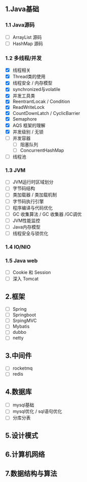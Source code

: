 ## 1.Java基础

### 1.1 Java源码

- [ ] ArrayList 源码
- [ ] HashMap 源码

### 1.2 多线程/并发

- [x] 线程相关
- [x] Thread类的使用
- [x] 线程安全 / 内存模型
- [x] synchronized与volatile
- [x]  并发工具类
  - [x] ReentrantLocak / Condition
  - [x] ReadWriteLock
  - [x] CountDownLatch / CyclicBarrier
  - [x] Semaphore 
- [x] AQS 框架的理解
- [x] 并发级别 / 无锁
- [ ] 并发容器 
  - [ ] 阻塞队列
  - [ ] ConcurrentHashMap
- [ ] 线程池

### 1.3 JVM

- [ ] JVM运行时区域划分
- [ ] 字节码结构
- [ ] 类加载器 / 类加载机制
- [ ] 字节码执行引擎
- [ ] 程序编译与代码优化
- [ ] GC 收集算法 / GC 收集器 /GC调优
- [ ] JVM性能监控
- [ ] Java内存模型
- [ ] 线程安全与锁优化

### 1.4 IO/NIO 

### 1.5 Java web

- [ ] Cookie 和 Session
- [ ] 深入 Tomcat 

## 2.框架

- [ ] Spring
- [ ] Springboot
- [ ] SrpingMVC
- [ ] Mybatis
- [ ] dubbo
- [ ] netty

## 3.中间件

- [ ] rocketmq
- [ ] redis

## 4.数据库

- [ ] mysql基础
- [ ] mysql优化 / sql语句优化
- [ ] 分库分表

## 5.设计模式

## 6.计算机网络

## 7.数据结构与算法

  
